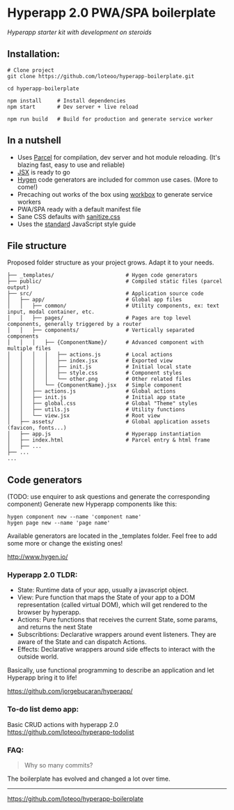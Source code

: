 # Hyperapp 2.0 PWA/SPA boilerplate
*Hyperapp starter kit with development on steroids*  

## Installation: 
```
# Clone project
git clone https://github.com/loteoo/hyperapp-boilerplate.git

cd hyperapp-boilerplate

npm install     # Install dependencies
npm start       # Dev server + live reload
```

```
npm run build   # Build for production and generate service worker
```


 
## In a nutshell
- Uses [Parcel](https://parceljs.org/) for compilation, dev server and hot module reloading.  (It's  blazing fast, easy to use and reliable)
- [JSX](https://reactjs.org/docs/introducing-jsx.html) is ready to go  
- [Hygen](https://www.hygen.io/) code generators are included for common use cases. (More to come!)  
- Precaching out works of the box using [workbox](https://developers.google.com/web/tools/workbox/) to generate service workers
- PWA/SPA ready with a default manifest file
- Sane CSS defaults with [sanitize.css](https://csstools.github.io/sanitize.css/)
- Uses the [standard](https://standardjs.com/) JavaScript style guide  


## File structure
Proposed folder structure as your project grows. Adapt it to your needs.

```
├── _templates/                       # Hygen code generators
├── public/                           # Compiled static files (parcel output)
├── src/                              # Application source code
│   ├── app/                          # Global app files
│   │   ├── common/                   # Utility components, ex: text input, modal container, etc.
│   │   ├── pages/                    # Pages are top level components, generally triggered by a router
│   │   ├── components/               # Vertically separated components
│   │   │   ├── {ComponentName}/      # Advanced component with multiple files
│   │   │   │   ├── actions.js        # Local actions
│   │   │   │   ├── index.jsx         # Exported view
│   │   │   │   ├── init.js           # Initial local state
│   │   │   │   ├── style.css         # Component styles
│   │   │   │   └── other.png         # Other related files
│   │   │   └── {ComponentName}.jsx   # Simple component
│   │   ├── actions.js                # Global actions
│   │   ├── init.js                   # Initial app state
│   │   ├── global.css                # Global "Theme" styles
│   │   ├── utils.js                  # Utility functions
│   │   └── view.jsx                  # Root view
│   ├── assets/                       # Global application assets (favicon, fonts...)
│   ├── app.js                        # Hyperapp instantiation
│   ├── index.html                    # Parcel entry & html frame
│   ├── ...
├── ...
...
```




## Code generators
(TODO: use enquirer to ask questions and generate the corresponding component)
Generate new Hyperapp components like this:
```
hygen component new --name 'component name'
hygen page new --name 'page name'
```
Available generators are located in the _templates folder. Feel free to add some more or change the existing ones!

 
http://www.hygen.io/





### Hyperapp 2.0 TLDR:

- State: Runtime data of your app, usually a javascript object.  
- View: Pure function that maps the State of your app to a DOM representation (called virtual DOM), which will get rendered to the browser by hyperapp.  
- Actions: Pure functions that receives the current State, some params, and returns the next State  
- Subscribtions: Declarative wrappers around event listeners. They are aware of the State and can dispatch Actions.  
- Effects: Declarative wrappers around side effects to interact with the outside world.  

Basically, use functional programming to describe an application and let Hyperapp bring it to life!  

https://github.com/jorgebucaran/hyperapp/




### To-do list demo app:
Basic CRUD actions with hyperapp 2.0  
https://github.com/loteoo/hyperapp-todolist


### FAQ:

> Why so many commits?  

The boilerplate has evolved and changed a lot over time.


---  


https://github.com/loteoo/hyperapp-boilerplate

